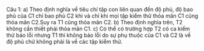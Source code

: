 Câu 1:
a) Theo định nghĩa về tiêu chí tập con liên quan đến độ phủ, độ bao phủ của C1 chỉ bao phủ C2 khi và chỉ khi mọi tập kiểm thử thỏa mãn C1 cũng thỏa mãn C2.Suy ra T1 cũng thỏa mãn C2.
b) Theo định nghĩa trên, T2 không cần thiết phải thỏa mãn C1.
c) Có thể có trường hợp T2 có ca kiểm thử báo lỗi nhưng T1 thì không báo lỗi do sự phụ thuộc của C1 và C2 là về độ phủ chứ không phải là về các tập kiểm thử.

